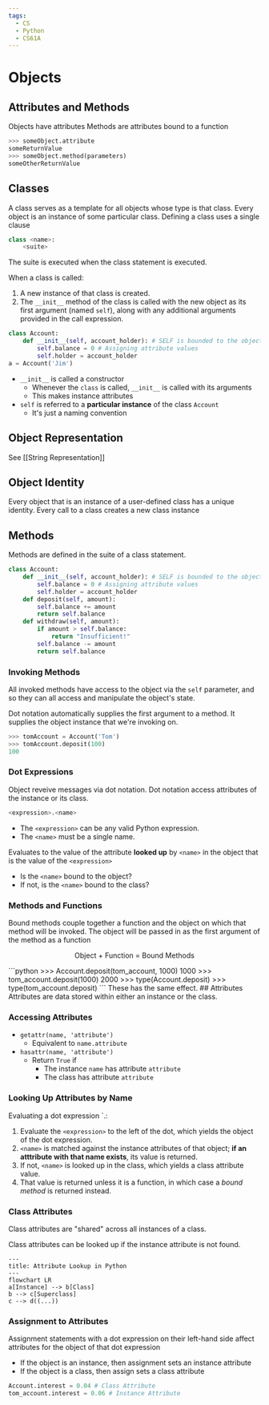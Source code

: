 ```yaml
---
tags:
  - CS
  - Python
  - CS61A
---
```

Objects
===
## Attributes and Methods
Objects have attributes
Methods are attributes bound to a function
```python
>>> someObject.attribute
someReturnValue
>>> someObject.method(parameters)
someOtherReturnValue
```
## Classes
A class serves as a template for all objects whose type is that class. Every object is an instance of some particular class.
Defining a class uses a single clause
```python
class <name>:
	<suite>
```
The suite is executed when the class statement is executed.

When a class is called:
1. A new instance of that class is created.
2. The `__init__` method of the class is called with the new object as its first argument (named `self`), along with any additional arguments provided in the call expression.

```python
class Account:
	def __init__(self, account_holder): # SELF is bounded to the object instance
		self.balance = 0 # Assigning attribute values
		self.holder = account_holder
a = Account('Jim')
```

- `__init__` is called a constructor
	- Whenever the `class` is called, `__init__` is called with its arguments
	- This makes instance attributes
- `self` is referred to a **particular instance** of the class `Account`
	- It's just a naming convention
## Object Representation
See [[String Representation]]
## Object Identity
Every object that is an instance of a user-defined class has a unique identity.
Every call to a class creates a new class instance

## Methods
Methods are defined in the suite of a class statement.
```python
class Account:
	def __init__(self, account_holder): # SELF is bounded to the object instance
		self.balance = 0 # Assigning attribute values
		self.holder = account_holder
	def deposit(self, amount):
		self.balance += amount
		return self.balance
	def withdraw(self, amount):
		if amount > self.balance:
			return "Insufficient!"
		self.balance -= amount
		return self.balance
```
### Invoking Methods
All invoked methods have access to the object via the `self` parameter, and so they can all access and manipulate the object's state.

Dot notation automatically supplies the first argument to a method. It supplies the object instance that we're invoking on.
```python
>>> tomAccount = Account('Tom')
>>> tomAccount.deposit(100)
100
```
### Dot Expressions
Object reveive messages via dot notation.
Dot notation access attributes of the instance or its class.
```python
<expression>.<name>
```
- The `<expression>` can be any valid Python expression.
- The `<name>` must be a single name.

Evaluates to the value of the attribute **looked up** by `<name>` in the object that is the value of the `<expression>`
- Is the `<name>` bound to the object?
- If not, is the `<name>` bound to the class?

### Methods and Functions
Bound methods couple together a function and the object on which that method will be invoked.
The object will be passed in as the first argument of the method as a function
<p align=center>Object + Function = Bound Methods</p>
```python
>>> Account.deposit(tom_account, 1000)
1000
>>> tom_account.deposit(1000)
2000
>>> type(Account.deposit)
<class 'function'>
>>> type(tom_account.deposit)
<class 'method'>
```
These has the same effect.
## Attributes
Attributes are data stored within either an instance or the class.

### Accessing Attributes
- `getattr(name, 'attribute')`
	- Equivalent to `name.attribute`
- `hasattr(name, 'attribute')`
	- Return `True` if
		- The instance `name` has attribute `attribute`
		- The class has attribute `attribute`

### Looking Up Attributes by Name
Evaluating a dot expression `<expression>.<name>:
1. Evaluate the `<expression>` to the left of the dot, which yields the object of the dot expression.
2. `<name>` is matched against the instance attributes of that object; **if an atttribute with that name exists**, its value is returned.
3. If not, `<name>` is looked up in the class, which yields a class attribute value.
4. That value is returned unless it is a function, in which case a *bound method* is returned instead.
### Class Attributes
Class attributes are "shared" across all instances of a class.

Class attributes can be looked up if the instance attribute is not found.

```mermaid
---
title: Attribute Lookup in Python
---
flowchart LR
a[Instance] --> b[Class]
b --> c[Superclass]
c --> d((...))
```
### Assignment to Attributes
Assignment statements with a dot expression on their left-hand side affect attributes for the object of that dot expression
- If the object is an instance, then assignment sets an instance attribute
- If the object is a class, then assign sets a class attribute
```python
Account.interest = 0.04 # Class Attribute
tom_account.interest = 0.06 # Instance Attribute
```


